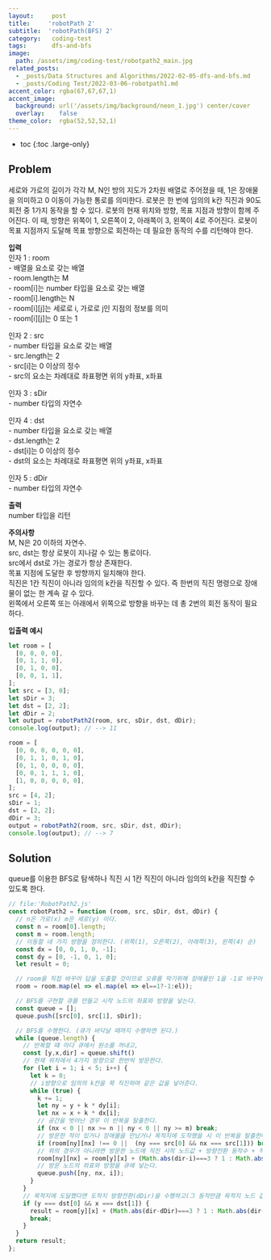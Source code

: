 ```yaml
---
layout:     post
title:     'robotPath 2'
subtitle:  'robotPath(BFS) 2'
category:   coding-test
tags:       dfs-and-bfs
image: 
  path: /assets/img/coding-test/robotpath2_main.jpg
related_posts: 
  - _posts/Data Structures and Algorithms/2022-02-05-dfs-and-bfs.md
  - _posts/Coding Test/2022-03-06-robotpath1.md
accent_color: rgba(67,67,67,1)
accent_image:
  background: url('/assets/img/background/neon_1.jpg') center/cover
  overlay:    false
theme_color:  rgba(52,52,52,1)
---
```


* toc
{:toc .large-only}

## Problem

세로와 가로의 길이가 각각 M, N인 방의 지도가 2차원 배열로 주어졌을 때, 1은 장애물을 의미하고 0 이동이 가능한 통로를 의미한다. 로봇은 한 번에 임의의 k칸 직진과 90도 회전 중 1가지 동작을 할 수 있다. 로봇의 현재 위치와 방향, 목표 지점과 방향이 함께 주어진다. 이 때, 방향은 위쪽이 1, 오른쪽이 2, 아래쪽이 3, 왼쪽이 4로 주어진다. 로봇이 목표 지점까지 도달해 목표 방향으로 회전하는 데 필요한 동작의 수를 리턴해야 한다.


**입력** <br/>
인자 1 : room <br/>
\- 배열을 요소로 갖는 배열 <br/>
\- room.length는 M <br/>
\- room[i]는 number 타입을 요소로 갖는 배열 <br/>
\- room[i].length는 N <br/>
\- room[i][j]는 세로로 i, 가로로 j인 지점의 정보를 의미 <br/>
\- room[i][j]는 0 또는 1 <br/>

인자 2 : src <br/>
\- number 타입을 요소로 갖는 배열 <br/>
\- src.length는 2 <br/>
\- src[i]는 0 이상의 정수 <br/>
\- src의 요소는 차례대로 좌표평면 위의 y좌표, x좌표 <br/>

인자 3 : sDir <br/>
\- number 타입의 자연수 <br/>

인자 4 : dst <br/>
\- number 타입을 요소로 갖는 배열 <br/>
\- dst.length는 2 <br/>
\- dst[i]는 0 이상의 정수 <br/>
\- dst의 요소는 차례대로 좌표평면 위의 y좌표, x좌표 <br/>

인자 5 : dDir <br/>
\- number 타입의 자연수 <br/>

**출력** <br/>
number 타입을 리턴

**주의사항** <br/>
M, N은 20 이하의 자연수. <br/>
src, dst는 항상 로봇이 지나갈 수 있는 통로이다. <br/>
src에서 dst로 가는 경로가 항상 존재한다. <br/>
목표 지점에 도달한 후 방향까지 일치해야 한다. <br/>
직진은 1칸 직진이 아니라 임의의 k칸을 직진할 수 있다. 즉 한번의 직진 명령으로 장애물이 없는 한 계속 갈 수 있다. <br/>
왼쪽에서 오른쪽 또는 아래에서 위쪽으로 방향을 바꾸는 데 총 2번의 회전 동작이 필요하다.<br/>

**입출력 예시**
~~~js
let room = [
  [0, 0, 0, 0],
  [0, 1, 1, 0],
  [0, 1, 0, 0],
  [0, 0, 1, 1],
];
let src = [3, 0];
let sDir = 3;
let dst = [2, 2];
let dDir = 2;
let output = robotPath2(room, src, sDir, dst, dDir);
console.log(output); // --> 11

room = [
  [0, 0, 0, 0, 0, 0],
  [0, 1, 1, 0, 1, 0],
  [0, 1, 0, 0, 0, 0],
  [0, 0, 1, 1, 1, 0],
  [1, 0, 0, 0, 0, 0],
];
src = [4, 2];
sDir = 1;
dst = [2, 2];
dDir = 3;
output = robotPath2(room, src, sDir, dst, dDir);
console.log(output); // --> 7
~~~

## Solution

queue를 이용한 BFS로 탐색하나 직진 시 1칸 직진이 아니라 임의의 k칸을 직진할 수 있도록 한다. 

~~~js
// file:'RobotPath2.js'
const robotPath2 = function (room, src, sDir, dst, dDir) {
  // n은 가로(x) m은 세로(y) 이다. 
  const n = room[0].length;
  const m = room.length;
  // 이동할 네 가지 방향을 정의한다. (위쪽(1), 오른쪽(2), 아래쪽(3), 왼쪽(4) 순)
  const dx = [0, 0, 1, 0, -1];
  const dy = [0, -1, 0, 1, 0];
  let result = 0;

  // room을 직접 바꾸어 답을 도출할 것이므로 오류를 막기위해 장애물인 1을 -1로 바꾸어 준다.
  room = room.map(el => el.map(el => el==1?-1:el));

  // BFS를 구현할 큐를 만들고 시작 노드의 좌표와 방향을 넣는다.
  const queue = [];
  queue.push([src[0], src[1], sDir]);

  // BFS를 수행한다. (큐가 바닥날 때까지 수행하면 된다.)
  while (queue.length) {
    // 반복할 떄 마다 큐에서 원소를 꺼내고,
    const [y,x,dir] = queue.shift()
    // 현재 위치에서 4가지 방향으로 한번씩 방문한다. 
    for (let i = 1; i < 5; i++) {
      let k = 0;
      // i방향으로 임의의 k칸을 쭉 직진하며 같은 값을 넣어준다.
      while (true) {
        k += 1;
        let ny = y + k * dy[i];
        let nx = x + k * dx[i];
        // 공간을 벗어난 경우 이 반복을 탈출한다.
        if (nx < 0 || nx >= n || ny < 0 || ny >= m) break;
        // 방문한 적이 있거나 장애물을 만났거나 목적지에 도착했을 시 이 반복을 탈출한다.
        if (room[ny][nx] !== 0 ||  (ny === src[0] && nx === src[1])) break;
        // 위의 경우가 아니라면 방문한 노드에 직진 시작 노드값 + 방향전환 동작수 + 직진동작수(1)를 할당한다.
        room[ny][nx] = room[y][x] + (Math.abs(dir-i)===3 ? 1 : Math.abs(dir-i)) + 1;
        // 방문 노드의 좌표와 방향을 큐에 넣는다.
        queue.push([ny, nx, i]);
      }
    }
    // 목적지에 도달했다면 도착지 방향전환(dDir)을 수행하고(그 동작만큼 목적지 노드 값에 더해준다) 탐색을 멈춘다. 
    if (y === dst[0] && x === dst[1]) {
      result = room[y][x] + (Math.abs(dir-dDir)===3 ? 1 : Math.abs(dir-dDir))
      break;
    }
  }
  return result;
}; 
~~~